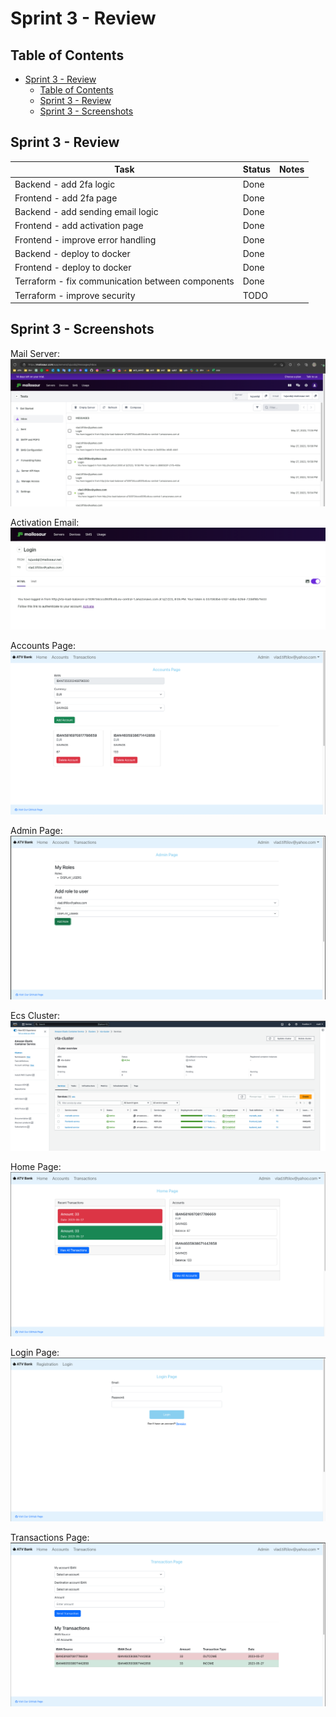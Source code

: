 # Sprint 3 - Review

## Table of Contents

- [Sprint 3 - Review](#sprint-3---review)
  - [Table of Contents](#table-of-contents)
  - [Sprint 3 - Review](#sprint-3---review-1)
  - [Sprint 3 - Screenshots](#sprint-3---screenshots)

## Sprint 3 - Review

| Task                                             | Status | Notes |
| ------------------------------------------------ | ------ | ----- |
| Backend - add 2fa logic                          | Done   |       |
| Frontend - add 2fa page                          | Done   |       |
| Backend - add sending email logic                | Done   |       |
| Frontend - add activation page                   | Done   |       |
| Frontend - improve error handling                | Done   |       |
| Backend - deploy to docker                       | Done   |       |
| Frontend - deploy to docker                      | Done   |       |
| Terraform - fix communication between components | Done   |       |
| Terraform - improve security                     | TODO   |       |

## Sprint 3 - Screenshots

Mail Server:
![](materials/sprint3/mailosaur.png)

Activation Email:
![](materials/sprint3/activation_email.png)

Accounts Page:
![](materials/sprint3/accounts_page.png)

Admin Page:
![](materials/sprint3/admin_page.png)

Ecs Cluster:
![](materials/sprint3/ecs_cluster.png)

Home Page:
![](materials/sprint3/home_page.png)

Login Page:
![](materials/sprint3/login_page.png)

Transactions Page:
![](materials/sprint3/transactions_page.png)
